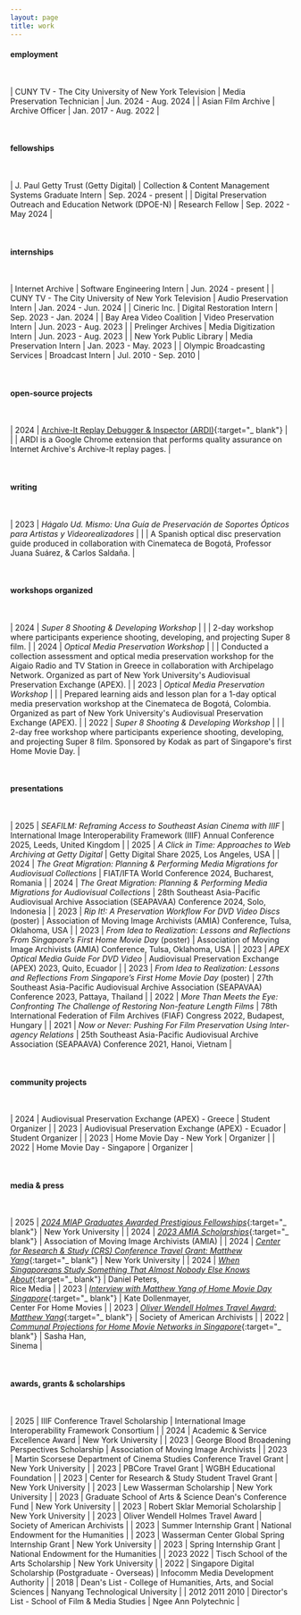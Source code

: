 ```yaml
---
layout: page
title: work
---
```


<h4>employment</h4>
<br>

| CUNY TV - The City University of New York Television | Media Preservation Technician | Jun. 2024 - Aug. 2024 |
| Asian Film Archive | Archive Officer | Jan. 2017 - Aug. 2022 |

<br>
<h4>fellowships</h4>
<br>

| J. Paul Getty Trust (Getty Digital) | Collection & Content Management Systems Graduate Intern | Sep. 2024 - present |
| Digital Preservation Outreach and Education Network (DPOE-N) | Research Fellow | Sep. 2022 - May 2024 |

<br>
<h4>internships</h4>
<br>

| Internet Archive | Software Engineering Intern | Jun. 2024 - present |
| CUNY TV - The City University of New York Television | Audio Preservation Intern | Jan. 2024 - Jun. 2024 |
| Cineric Inc. | Digital Restoration Intern | Sep. 2023 - Jan. 2024 |
| Bay Area Video Coalition | Video Preservation Intern | Jun. 2023 - Aug. 2023 |
| Prelinger Archives | Media Digitization Intern | Jun. 2023 - Aug. 2023 |
| New York Public Library | Media Preservation Intern | Jan. 2023 - May. 2023 |
| Olympic Broadcasting Services | Broadcast Intern | Jul. 2010 - Sep. 2010 |

<br>
<h4>open-source projects</h4>
<br>

| 2024 | [Archive-It Replay Debugger & Inspector (ARDI)](https://github.com/muthusalami/Archive-It-Replay-Debugger-Inspector){:target="\_ blank"} |
| | ARDI is a Google Chrome extension that performs quality assurance on Internet Archive's Archive-It replay pages. |

<br>
<h4>writing</h4>
<br>

| 2023 | _Hágalo Ud. Mismo: Una Guía de Preservación de Soportes Ópticos para Artistas y Videorealizadores_ |
| | A Spanish optical disc preservation guide produced in collaboration with Cinemateca de Bogotá, Professor Juana Suárez, & Carlos Saldaña. |

<br>
<h4>workshops organized</h4>
<br>

| 2024 | _Super 8 Shooting & Developing Workshop_ |
| | 2-day workshop where participants experience shooting, developing, and projecting Super 8 film. |
| 2024 | _Optical Media Preservation Workshop_ |
| | Conducted a collection assessment and optical media preservation workshop for the Aigaio Radio and TV Station in Greece in collaboration with Archipelago Network. Organized as part of New York University's Audiovisual Preservation Exchange (APEX). |
| 2023 | _Optical Media Preservation Workshop_ |
| | Prepared learning aids and lesson plan for a 1-day optical media preservation workshop at the Cinemateca de Bogotá, Colombia. Organized as part of New York University's Audiovisual Preservation Exchange (APEX). |
| 2022 | _Super 8 Shooting & Developing Workshop_ |
| | 2-day free workshop where participants experience shooting, developing, and projecting Super 8 film. Sponsored by Kodak as part of Singapore's first Home Movie Day. |

<br>
<h4>presentations</h4>
<br>

| 2025 | _SEAFILM: Reframing Access to Southeast Asian Cinema with IIIF_ | International Image Interoperability Framework (IIIF) Annual Conference 2025, Leeds, United Kingdom |
| 2025 | _A Click in Time: Approaches to Web Archiving at Getty Digital_ | Getty Digital Share 2025, Los Angeles, USA |
| 2024 | _The Great Migration: Planning & Performing Media Migrations for Audiovisual Collections_ | FIAT/IFTA World Conference 2024, Bucharest, Romania |
| 2024 | _The Great Migration: Planning & Performing Media Migrations for Audiovisual Collections_ | 28th Southeast Asia-Pacific Audiovisual Archive Association (SEAPAVAA) Conference 2024, Solo, Indonesia |
| 2023 | _Rip It!: A Preservation Workflow For DVD Video Discs_ (poster) | Association of Moving Image Archivists (AMIA) Conference, Tulsa, Oklahoma, USA |
| 2023 | _From Idea to Realization: Lessons and Reflections From Singapore’s First Home Movie Day_ (poster) | Association of Moving Image Archivists (AMIA) Conference, Tulsa, Oklahoma, USA |
| 2023 | _APEX Optical Media Guide For DVD Video_ | Audiovisual Preservation Exchange (APEX) 2023, Quito, Ecuador |
| 2023 | _From Idea to Realization: Lessons and Reflections From Singapore’s First Home Movie Day_ (poster) | 27th Southeast Asia-Pacific Audiovisual Archive Association (SEAPAVAA) Conference 2023, Pattaya, Thailand |
| 2022 | _More Than Meets the Eye: Confronting The Challenge of Restoring Non-feature Length Films_ | 78th International Federation of Film Archives (FIAF) Congress 2022, Budapest, Hungary |
| 2021 | _Now or Never: Pushing For Film Preservation Using Inter-agency Relations_ | 25th Southeast Asia-Pacific Audiovisual Archive Association (SEAPAAVA) Conference 2021, Hanoi, Vietnam |

<br>
<h4>community projects</h4>
<br>

| 2024 | Audiovisual Preservation Exchange (APEX) - Greece | Student Organizer |
| 2023 | Audiovisual Preservation Exchange (APEX) - Ecuador | Student Organizer |
| 2023 | Home Movie Day - New York | Organizer |
| 2022 | Home Movie Day - Singapore | Organizer |

<br>
<h4>media & press</h4>
<br>

| 2025 | [_2024 MIAP Graduates Awarded Prestigious Fellowships_](https://tisch.nyu.edu/cinema-studies/news/2024-miap-graduates-awarded-prestigious-fellowships){:target="\_ blank"} | New York University |
| 2024 | [_2023 AMIA Scholarships_](https://vimeo.com/895680304?share=copy#t=166.89){:target="\_ blank"} | Association of Moving Image Archivists (AMIA) |
| 2024 | [_Center for Research & Study (CRS) Conference Travel Grant: Matthew Yang_](https://tisch.nyu.edu/research-study/news/crs-student-travel-grant--matthew-yang){:target="\_ blank"} | New York University |
| 2024 | [_When Singaporeans Study Something That Almost Nobody Else Knows About_](https://www.ricemedia.co/when-singaporeans-study-something-that-almost-nobody-else-knows-about/){:target="\_ blank"} | Daniel Peters,<br> Rice Media |
| 2023 | [_Interview with Matthew Yang of Home Movie Day Singapore_](https://www.centerforhomemovies.org/interview-with-matthew-yang-of-home-movie-day-singapore/){:target="\_ blank"} | Kate Dollenmayer,<br> Center For Home Movies |
| 2023 | [_Oliver Wendell Holmes Travel Award: Matthew Yang_](https://www2.archivists.org/recipients/oliver-wendell-holmes-travel-award-matthew-yang){:target="\_ blank"} | Society of American Archivists |
| 2022 | [_Communal Projections for Home Movie Networks in Singapore_](https://www.sinema.sg/2022/11/03/communal-projections-for-home-movie-networks-in-singapore/){:target="\_ blank"} | Sasha Han,<br> Sinema |

<br>
<h4>awards, grants & scholarships</h4>
<br>

| 2025 | IIIF Conference Travel Scholarship | International Image Interoperability Framework Consortium |
| 2024 | Academic & Service Excellence Award | New York University |
| 2023 | George Blood Broadening Perspectives Scholarship | Association of Moving Image Archivists |
| 2023 | Martin Scorsese Department of Cinema Studies Conference Travel Grant | New York University |
| 2023 | PBCore Travel Grant | WGBH Educational Foundation |
| 2023 | Center for Research & Study Student Travel Grant | New York University |
| 2023 | Lew Wasserman Scholarship | New York University |
| 2023 | Graduate School of Arts & Science Dean's Conference Fund | New York University |
| 2023 | Robert Sklar Memorial Scholarship | New York University |
| 2023 | Oliver Wendell Holmes Travel Award | Society of American Archivists |
| 2023 | Summer Internship Grant | National Endowment for the Humanities |
| 2023 | Wasserman Center Global Spring Internship Grant | New York University |
| 2023 | Spring Internship Grant | National Endowment for the Humanities |
| 2023 2022 | Tisch School of the Arts Scholarship | New York University |
| 2022 | Singapore Digital Scholarship (Postgraduate - Overseas) | Infocomm Media Development Authority |
| 2018 | Dean's List - College of Humanities, Arts, and Social Sciences | Nanyang Technological University |
| 2012 2011 2010 | Director's List - School of Film & Media Studies | Ngee Ann Polytechnic |

<br>

<!-- <p class="message">
  Hey there! This page is included as an example. Feel free to customize it for your own use upon downloading. Carry on!
</p>

Celeste is a lightweight Jekyll theme that features a minimalist, content-first design. It places your content center stage and lets your readers view them in a clutter-free environment without visual distractions. It is based on [Poole](https://github.com/poole/poole), the Jekyll butler, by [@mdo](https://twitter.com/mdo).

In addition to using Poole as its foundation, Celeste is also built using the following open-source projects:

* [normalize.css](http://necolas.github.io/normalize.css/), a modern, HTML5-ready alternative to CSS resets.
* [Font Awesome](https://fontawesome.com/v4.7.0/), the iconic font and CSS toolkit.
* [Hover.css](http://ianlunn.github.io/Hover/), a collection of CSS3 powered hover effects.

Celeste is <i class="fa fa-code"></i> with <i class="fa fa-heart"></i> by [@nicoelayda](https://github.com/nicoelayda). Learn more and contribute on [GitHub](https://github.com/nicoelayda/celeste).

Have questions or suggestions? Feel free to [open an issue on GitHub](https://github.com/nicoelayda/celeste/issues/new) or [ask me on Twitter](https://twitter.com/nicoelayda).

Thanks for reading! -->
